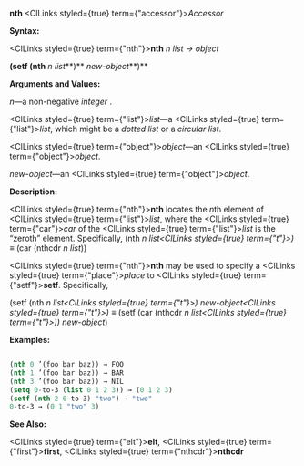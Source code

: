 **nth** <ClLinks styled={true} term={"accessor"}><i>Accessor</i></ClLinks> 



**Syntax:** 



<ClLinks styled={true} term={"nth"}><b>nth</b></ClLinks> *n list → object* 



<!-- **(setf (nth** *n list<ClLinks styled={true} term={"t"}><b>*)</b></ClLinks> *new-object<ClLinks styled={true} term={"t"}><b>*)</b></ClLinks>  -->
**(setf (nth** *n list***)** *new-object***)** 



**Arguments and Values:** 



*n*—a non-negative *integer* . 



<ClLinks styled={true} term={"list"}><i>list</i></ClLinks>—a <ClLinks styled={true} term={"list"}><i>list</i></ClLinks>, which might be a *dotted list* or a *circular list*. 



<ClLinks styled={true} term={"object"}><i>object</i></ClLinks>—an <ClLinks styled={true} term={"object"}><i>object</i></ClLinks>. 



*new-object*—an <ClLinks styled={true} term={"object"}><i>object</i></ClLinks>. 



**Description:** 



<ClLinks styled={true} term={"nth"}><b>nth</b></ClLinks> locates the *n*th element of <ClLinks styled={true} term={"list"}><i>list</i></ClLinks>, where the <ClLinks styled={true} term={"car"}><i>car</i></ClLinks> of the <ClLinks styled={true} term={"list"}><i>list</i></ClLinks> is the “zeroth” element. Specifically, (nth *n list<ClLinks styled={true} term={"t"}><i>) </i></ClLinks>≡* (car (nthcdr *n list*)) 



<ClLinks styled={true} term={"nth"}><b>nth</b></ClLinks> may be used to specify a <ClLinks styled={true} term={"place"}><i>place</i></ClLinks> to <ClLinks styled={true} term={"setf"}><b>setf</b></ClLinks>. Specifically, 



(setf (nth *n list<ClLinks styled={true} term={"t"}><i>) </i></ClLinks>new-object<ClLinks styled={true} term={"t"}><i>) </i></ClLinks>≡* (setf (car (nthcdr *n list<ClLinks styled={true} term={"t"}><i>)) </i></ClLinks>new-object*) 



**Examples:**
```lisp

(nth 0 ’(foo bar baz)) → FOO 
(nth 1 ’(foo bar baz)) → BAR 
(nth 3 ’(foo bar baz)) → NIL 
(setq 0-to-3 (list 0 1 2 3)) → (0 1 2 3) 
(setf (nth 2 0-to-3) "two") → "two" 
0-to-3 → (0 1 "two" 3) 

```
**See Also:** 



<ClLinks styled={true} term={"elt"}><b>elt</b></ClLinks>, <ClLinks styled={true} term={"first"}><b>first</b></ClLinks>, <ClLinks styled={true} term={"nthcdr"}><b>nthcdr</b></ClLinks> 







 



 



